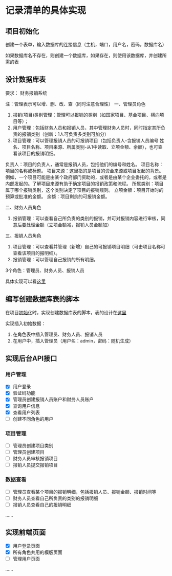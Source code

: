 # 记录清单的具体实现

## 项目初始化

创建一个表单，输入数据库的连接信息（主机，端口，用户名，密码，数据库名）

如果数据库名不存在，则创建一个数据库，如果存在，则使用该数据库，并创建所需的表

## 设计数据库表

要求：
财务报销系统

注：管理表示可以增、删、改、查（同时注意合理性）
一、管理员角色

1. 报销(项目)类别管理：管理可以报销的类别（如国家项目、基金项目、横向项目等）；
2. 用户管理：包括财务人员和报销人员，其中管理财务人员时，同时指定其所负责的报销类别（创新：1人可负责多类别可加分）
3. 项目管理：可以管理报销人员的可报销项目（包括负责人-含报销人员编号 姓名、项目名称、项目来源、所属类别-从1中读取、立项金额、余额），也可查看该项目的报销明细。

负责人：项目的负责人，通常是报销人员，包括他们的编号和姓名。
项目名称：项目的名称或标题。
项目来源：这里指的是项目的资金来源或项目发起的背景。例如，一个项目可能是由某个政府部门资助的，或者是由某个企业委托的，或者是内部发起的。了解项目来源有助于确定项目的报销政策和流程。
所属类别：项目属于哪个报销类别，这个类别决定了项目的报销规则。
立项金额：项目开始时的预算或批准的金额。
余额：项目剩余的可报销金额。

二、财务人员角色

1. 报销管理：可以查看自己所负责的类别的报销，并可对报销内容进行审核，同意后要处理金额（立项金额减，报销人员金额加）

三、报销人员角色

1. 项目管理：可以查看并管理（新增）自己的可报销项目明细（可击项目名称可查看该项目的报明细）。
2. 报销管理：可以管理自己报销的所有明细。

3个角色：管理员、财务人员、报销人员

具体实现可以看[这里](设计数据库表.md)

## 编写创建数据库表的脚本

在项目[初始化](../db/pgsql_init.py)时，实现创建数据库表的脚本，表的设计在[这里](设计数据库表.md)

实现插入初始数据：

1. 在角色表中插入管理员、财务人员、报销人员
2. 在用户中，插入管理员（用户名：admin，密码：随机生成）

## 实现后台API接口

### 用户管理

- [x] 用户登录
- [x] 验证码功能
- [x] 管理员创建报销人员账户和财务人员账户
- [x] 查询用户信息
- [x] 查看用户列表
- [ ] 创建不同角色的用户

### 项目管理

- [ ] 管理员创建项目类别
- [ ] 管理员创建项目
- [ ] 财务人员审核报销项目
- [ ] 报销人员提交报销项目

### 数据查看

- [ ] 管理员查看某个项目的报销明细，包括报销人员、报销金额、报销时间等
- [ ] 财务人员查看自己所负责的类别的报销明细
- [ ] 报销人员查看自己的报销明细

……

## 实现前端页面

- [x] 用户登录页面
- [x] 所有角色共用的模版页面
- [ ] 管理用户页面

……
